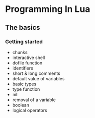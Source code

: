 # Programming In Lua

## The basics

### Getting started

- chunks
- interactive shell
- dofile function
- identifiers
- short & long comments
- default value of variables
- basic types
- type function
- nil
- removal of a variable
- boolean
- logical operators
